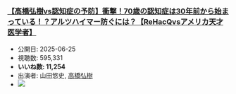 ### [【高橋弘樹vs認知症の予防】衝撃！70歳の認知症は30年前から始まっている！？アルツハイマー防ぐには？【ReHacQvsアメリカ天才医学者】](https://www.youtube.com/watch?v=ZsLG3B_waNI)
-   公開日: 2025-06-25
-   視聴数: 595,331
-   **いいね数: 11,254**
-   出演者: 山田悠史, [高橋弘樹](/rehacq_fan/people/高橋弘樹 "wikilink")
- [![](https://img.youtube.com/vi/ZsLG3B_waNI/hqdefault.jpg)](https://www.youtube.com/watch?v=ZsLG3B_waNI)
